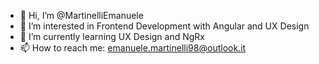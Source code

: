 
- 👋 Hi, I’m @MartinelliEmanuele
- 👀 I’m interested in Frontend Development with Angular and UX Design
- 🌱 I’m currently learning UX Design and NgRx
- 📫 How to reach me: emanuele.martinelli98@outlook.it

<!---
MartinelliEmanuele/MartinelliEmanuele is a ✨ special ✨ repository because its `README.md` (this file) appears on your GitHub profile.
You can click the Preview link to take a look at your changes.
--->
